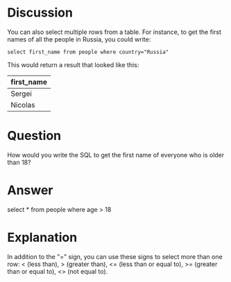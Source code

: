 # Discussion

You can also select multiple rows from a table.  For instance, to get the first names of all the people in Russia, you could write:

    select first_name from people where country="Russia"

This would return a result that looked like this:

| first_name |
|------------|
| Sergei     |
| Nicolas    |

# Question

How would you write the SQL to get the first name of everyone who is older than 18?

# Answer

select * from people where age > 18

# Explanation

In addition to the "=" sign, you can use these signs to select more than one row: < (less than), > (greater than),
<= (less than or equal to), >= (greater than or equal to), <> (not equal to).
